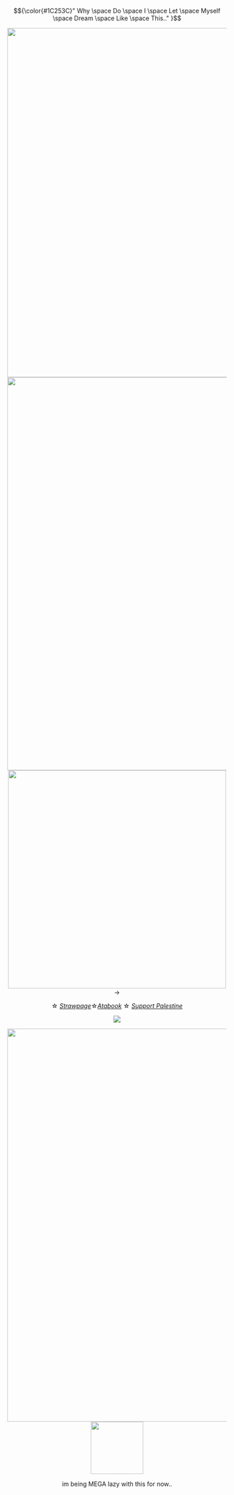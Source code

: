 <p align="center"> 
$${\color{#1C253C}" Why \space Do  \space I \space  Let \space Myself \space Dream \space Like \space This.." }$$

</p>


<div align="center">
	<img width = "800" src="https://64.media.tumblr.com/35b00837c6dc72a09358c8a0a1d2b325/d7a311d22a3343ec-b3/s400x600/22c4bd249144a790e4619e2f590c4f4f58ba66b0.pnj">
</div>

<div align="center">
	<img width = "900" src="https://64.media.tumblr.com/9fd58a223da5e52b91d47881cf65c269/c3f2bfed2dca505a-71/s1280x1920/8d02d53e1c85f858ce0e5168c3b2efd7fbeff53c.pnj">
</div>



<div align="center">
	<img width = "500" src="https://static.wikia.nocookie.net/disventure-camp/images/e/e0/Gabby_isnt_going_to_give_up.png/revision/latest/scale-to-width-down/1000?cb=20240818105737">->
</div>





<div align="center"> 
	
☆ [_Strawpage_](https://ellierocks.straw.page)☆[_Atabook_](https://ellieparkerbutpixel.atabook.org/)  ☆ [_Support Palestine_](https://arab.org/click-to-help/palestine/)


![](https://komarev.com/ghpvc/?username=neurodiellie&label=profile+gang&style=for-the-badge&color=543034)

<div align="center">
	<img width = "900" src="https://64.media.tumblr.com/6d038defc1e793417135f6087b3e758a/3b3a26ba62c7a42a-95/s400x600/f5ecbc4928daea77ce6eabe4ac8e68eaa56ced71.gifv">
</div> 



<div align="center">
	<img width = "120" src="https://orig00.deviantart.net/4086/f/2015/305/2/0/cavetown_stamp_v3_by_badass_space_puppy-d9f4254.png">


 im being MEGA lazy with this for now..
